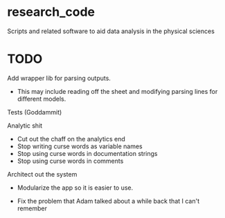 # research_code
Scripts and related software to aid data analysis in the physical sciences


# TODO

Add wrapper lib for parsing outputs.

- This may include reading off the sheet and modifying parsing lines for different models.

Tests (Goddammit)

Analytic shit
- Cut out the chaff on the analytics end 
- Stop writing curse words as variable names
- Stop using curse words in documentation strings
- Stop using curse words in comments

Architect out the system

- Modularize the app so it is easier to use.

- Fix the problem that Adam talked about a while back that I can't remember
